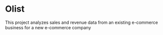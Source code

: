 # Olist
This project analyzes sales and revenue data from an existing e-commerce business for a new e-commerce company
